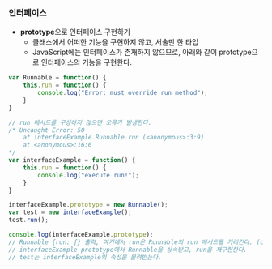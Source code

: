 ### 인터페이스
* **prototype**으로 인터페이스 구현하기
	* 클래스에서 어떠한 기능을 구현하지 않고, 서술만 한 타입
	* JavaScript에는 인터페이스가 존재하지 않으므로, 아래와 같이 prototype으로 인터페이스의 기능을 구현한다.
~~~js
var Runnable = function() {
	this.run = function() {  
		console.log("Error: must override run method");
	}
}

// run 메서드를 구성하지 않으면 오류가 발생한다.
/* Uncaught Error: 50
    at interfaceExample.Runnable.run (<anonymous>:3:9)
    at <anonymous>:16:6
*/
var interfaceExample = function() {
	this.run = function() { 
		console.log("execute run!");  
	}
}

interfaceExample.prototype = new Runnable();
var test = new interfaceExample();
test.run();

console.log(interfaceExample.prototype);
// Runnable {run: ƒ} 출력, 여기에서 run은 Runnable의 run 메서드를 가리킨다. (constructor가 Runnable)
// interfaceExample prototype에서 Runnable을 상속받고, run을 재구현한다.
// test는 interfaceExample의 속성을 물려받는다.
~~~
